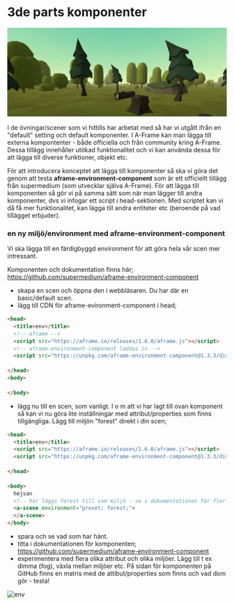 # 3de parts komponenter
![forest](https://github.com/mattische/aframe-intro/blob/abac050b889f6a0022dd43d6a054678f8bfc8d60/1%20-%20mer%20om%20assets%20och%20animation/img/forest.png)

I de övningar/scener som vi hittills har arbetat med så har vi utgått ifrån en "default" setting och default komponenter.
I A-Frame kan man lägga till externa kompontenter - både officiella och från community kring A-Frame.
Dessa tillägg innehåller utökad funktionalitet och vi kan använda dessa för att lägga till diverse funktioner, objekt etc.

För att introducera konceptet att lägga till komponenter så ska vi göra det genom att testa **aframe-environment-component** som är ett officiellt 
tillägg från supermedium (som utvecklar själva A-Frame). För att lägga till komponenten så gör vi på samma sätt som när man lägger till andra komponenter, dvs vi infogar ett script i head-sektionen. Med scriptet kan vi då få mer funktionalitet, kan lägga till andra entiteter etc (beroende på vad tillägget erbjuder).

### en ny miljö/environment med aframe-environment-component

Vi ska lägga till en färdigbyggd environment för att göra hela vår scen mer intressant.

Komponenten och dokumentation finns här; https://github.com/supermedium/aframe-environment-component

- skapa en scen och öppna den i webbläsaren. Du har där en basic/default scen.
- lägg till CDN för aframe-evironment-component i head;
```html
<head>
  <title>env</title>
  <!-- aframe -->
  <script src="https://aframe.io/releases/1.6.0/aframe.js"></script>
  <!-- aframe-environment-component laddas in -->
  <script src="https://unpkg.com/aframe-environment-component@1.3.3/dist/aframe-environment-component.min.js"></script>

</head>
<body>
  
</body>
```

- lägg nu till en scen, som vanligt. I o m att vi har lagt till ovan komponent så kan vi nu göra lite inställningar med attribut/properties som finns tillgängliga. Lägg till miljön "forest" direkt i din scen;
```html
<head>
  <title>env</title>
  <script src="https://aframe.io/releases/1.6.0/aframe.js"></script>
  <script src="https://unpkg.com/aframe-environment-component@1.3.3/dist/aframe-environment-component.min.js"></script>

</head>

<body>
  hejsan
  <!-- här läggs forest till som miljö - se i dokumentationen för fler olika miljöer (det finns bla egypt, japan, dreams m. fl.) -->
  <a-scene environment="preset: forest;">
  </a-scene>
</body>
```
- spara och se vad som har hänt.
- titta i dokumentationen för komponenten; https://github.com/supermedium/aframe-environment-component
- experimentera med flera olika attribut och olika miljöer. Lägg till t ex dimma (fog), växla mellan miljöer etc.
På sidan för komponenten på GitHub finns en matris med de attibut/properties som finns och vad dom gör - testa!

  
![env](https://github.com/mattische/aframe-intro/blob/0e20bf37a867d3e112254ae3b0d77041a5c2d23b/1%20-%20mer%20om%20assets%20och%20animation/img/aframeenvironment.gif)




